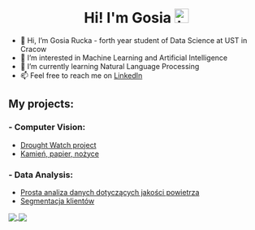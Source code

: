 <h1 align="center"> Hi! I'm Gosia <img src="https://user-images.githubusercontent.com/1303154/88677602-1635ba80-d120-11ea-84d8-d263ba5fc3c0.gif" width="28px" alt="hi"></h1>

- 👋 Hi, I’m Gosia Rucka - forth year student of Data Science at UST in Cracow
- 👀 I’m interested in Machine Learning and Artificial Intelligence
- 🌱 I’m currently learning Natural Language Processing 
- 📫 Feel free to reach me on [LinkedIn](https://www.linkedin.com/in/malgorzata-rucka/) 

## My projects:
### - Computer Vision:
- [Drought Watch project](https://github.com/MRucka/Drought-Watch)
- [Kamień, papier, nożyce](https://github.com/MRucka/Kamien-papier-nozyce/blob/main/Papier_kamie%C5%84_no%C5%BCyce.ipynb)
### - Data Analysis:
- [Prosta analiza danych dotyczących jakości powietrza](https://github.com/MRucka/Prosta_analiza_danych/blob/main/Prosta%20analiza%20danych%20Ma%C5%82gorzata%20Rucka.ipynb)
- [Segmentacja klientów](https://github.com/MRucka/AkcjaSegmentacja/blob/main/Akcja%20Segmentacja.ipynb)


<a href="https://github.com/anuraghazra/github-readme-stats">
  <img align="center" src="https://github-readme-stats.vercel.app/api?username=MRucka&theme=material-palenight" />
</a>
<a href="https://github.com/anuraghazra/convoychat">
  <img align="center" src="https://github-readme-stats.vercel.app/api/top-langs/?username=MRucka&theme=material-palenight" />
</a>

<!---
MRucka/MRucka is a ✨ special ✨ repository because its `README.md` (this file) appears on your GitHub profile.
You can click the Preview link to take a look at your changes.
--->
